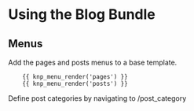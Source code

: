 Using the Blog Bundle
=====================

Menus
-----

Add the pages and posts menus to a base template.

```twig
    {{ knp_menu_render('pages') }}
    {{ knp_menu_render('posts') }}
```

Define post categories by navigating to /post_category
